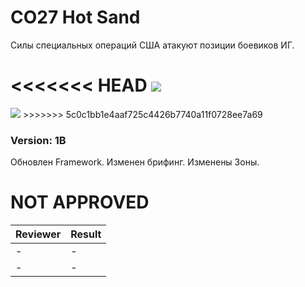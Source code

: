 ﻿# CO27 Hot Sand
Силы специальных операций США атакуют позиции боевиков ИГ.

<<<<<<< HEAD
<img src='{Image URL}' />
=======
<img src='{Image URL}' />	
>>>>>>> 5c0c1bb1e4aaf725c4426b7740a11f0728ee7a69

### Version: 1B
Обновлен Framework.
Изменен брифинг.
Изменены Зоны.


# NOT APPROVED
| Reviewer | Result |
| ------------ | ------------- |
| - | - |
| - | - |
